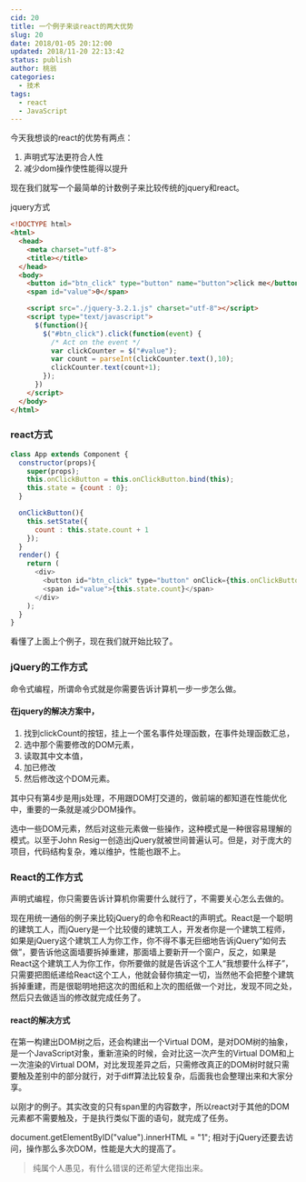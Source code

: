 ```yaml
---
cid: 20
title: 一个例子来谈react的两大优势
slug: 20
date: 2018/01-05 20:12:00
updated: 2018/11-20 22:13:42
status: publish
author: 桃翁
categories: 
  - 技术
tags: 
  - react
  - JavaScript
---
```



今天我想谈的react的优势有两点：
1. 声明式写法更符合人性
2. 减少dom操作使性能得以提升

现在我们就写一个最简单的计数例子来比较传统的jquery和react。


<!--more-->


jquery方式
```html
<!DOCTYPE html>
<html>
  <head>
    <meta charset="utf-8">
    <title></title>
  </head>
  <body>
    <button id="btn_click" type="button" name="button">click me</button>
    <span id="value">0</span>

    <script src="./jquery-3.2.1.js" charset="utf-8"></script>
    <script type="text/javascript">
      $(function(){
        $("#btn_click").click(function(event) {
          /* Act on the event */
          var clickCounter = $("#value");
          var count = parseInt(clickCounter.text(),10);
          clickCounter.text(count+1);
        });
      })
    </script>
  </body>
</html>
```
### react方式
```javascript
class App extends Component {
  constructor(props){
    super(props);
    this.onClickButton = this.onClickButton.bind(this);
    this.state = {count : 0};
  }

  onClickButton(){
    this.setState({
      count : this.state.count + 1
    });
  }
  render() {
    return (
      <div>
        <button id="btn_click" type="button" onClick={this.onClickButton}>click me</button>
        <span id="value">{this.state.count}</span>
      </div>
    );
  }
}

```
看懂了上面上个例子，现在我们就开始比较了。

### jQuery的工作方式

命令式编程，所谓命令式就是你需要告诉计算机一步一步怎么做。

#### 在jquery的解决方案中，
1. 找到clickCount的按钮，挂上一个匿名事件处理函数，在事件处理函数汇总，
2. 选中那个需要修改的DOM元素，
3. 读取其中文本值，
4. 加已修改
5. 然后修改这个DOM元素。

其中只有第4步是用js处理，不用跟DOM打交道的，做前端的都知道在性能优化中，重要的一条就是减少DOM操作。

选中一些DOM元素，然后对这些元素做一些操作，这种模式是一种很容易理解的模式。以至于John Resig一创造出jQuery就被世间普遍认可。但是，对于庞大的项目，代码结构复杂，难以维护，性能也跟不上。

### React的工作方式

声明式编程，你只需要告诉计算机你需要什么就行了，不需要关心怎么去做的。

现在用统一通俗的例子来比较jQuery的命令和React的声明式。React是一个聪明的建筑工人，而jQuery是一个比较傻的建筑工人，开发者你是一个建筑工程师，如果是jQuery这个建筑工人为你工作，你不得不事无巨细地告诉jQuery“如何去做”，要告诉他这面墙要拆掉重建，那面墙上要新开一个窗户，反之，如果是React这个建筑工人为你工作，你所要做的就是告诉这个工人“我想要什么样子”，只需要把图纸递给React这个工人，他就会替你搞定一切，当然他不会把整个建筑拆掉重建，而是很聪明地把这次的图纸和上次的图纸做一个对比，发现不同之处，然后只去做适当的修改就完成任务了。

#### react的解决方式
在第一构建出DOM树之后，还会构建出一个Virtual DOM，是对DOM树的抽象，是一个JavaScript对象，重新渲染的时候，会对比这一次产生的Virtual DOM和上一次渲染的Virtual DOM，对比发现差异之后，只需修改真正的DOM树时就只需要触及差别中的部分就行，对于diff算法比较复杂，后面我也会整理出来和大家分享。

以刚才的例子。其实改变的只有span里的内容数字，所以react对于其他的DOM元素都不需要触及，于是执行类似下面的语句，就完成了任务。

document.getElementByID("value").innerHTML = "1";
相对于jQuery还要去访问，操作那么多次DOM，性能是大大的提高了。

> 纯属个人愚见，有什么错误的还希望大佬指出来。